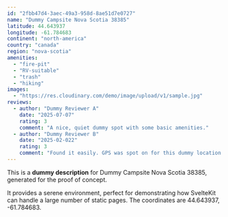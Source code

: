 ```yaml
---
id: "2fbb47d4-3aec-49a3-958d-8ae51d7e0727"
name: "Dummy Campsite Nova Scotia 38385"
latitude: 44.643937
longitude: -61.784683
continent: "north-america"
country: "canada"
region: "nova-scotia"
amenities:
  - "fire-pit"
  - "RV-suitable"
  - "trash"
  - "hiking"
images:
  - "https://res.cloudinary.com/demo/image/upload/v1/sample.jpg"
reviews:
  - author: "Dummy Reviewer A"
    date: "2025-07-07"
    rating: 3
    comment: "A nice, quiet dummy spot with some basic amenities."
  - author: "Dummy Reviewer B"
    date: "2025-02-022"
    rating: 3
    comment: "Found it easily. GPS was spot on for this dummy location."
---
```


This is a **dummy description** for Dummy Campsite Nova Scotia 38385, generated for the proof of concept.

It provides a serene environment, perfect for demonstrating how SvelteKit can handle a large number of static pages. The coordinates are 44.643937, -61.784683.
